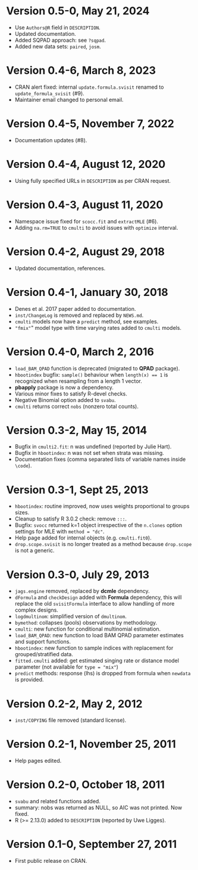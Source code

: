 # Version 0.5-0, May 21, 2024

* Use `Authors@R` field in `DESCRIPTION`.
* Updated documentation.
* Added SQPAD approach: see `?sqpad`.
* Added new data sets: `paired`, `josm`.

# Version 0.4-6, March 8, 2023

* CRAN alert fixed: internal `update.formula.svisit` renamed to `update_formula_svisit` (#9).
* Maintainer email changed to personal email.

# Version 0.4-5, November 7, 2022

* Documentation updates (#8).

# Version 0.4-4, August 12, 2020

* Using fully specified URLs in `DESCRIPTION` as per CRAN request.

# Version 0.4-3, August 11, 2020

* Namespace issue fixed for `scocc.fit` and `extractMLE` (#6).
* Adding `na.rm=TRUE` to `cmulti` to avoid issues with `optimize` interval.

# Version 0.4-2, August 29, 2018

* Updated documentation, references.

# Version 0.4-1, January 30, 2018

* Denes et al. 2017 paper added to documentation.
* `inst/ChangeLog` is removed and replaced by `NEWS.md`.
* `cmulti` models now have a `predict` method, see examples.
* `"fmix"`" model type with time varying rates added to `cmulti` models.

# Version 0.4-0, March 2, 2016

* `load_BAM_QPAD` function is deprecated (migrated to **QPAD** package).
* `hbootindex` bugfix: `sample()` behaviour when
  `length(x) == 1` is recognized when resampling from a length 1 vector.
* **pbapply** package is now a dependency.
* Various minor fixes to satisfy R-devel checks.
* Negative Binomial option added to `svabu`.
* `cmulti` returns correct `nobs` (nonzero total counts).

# Version 0.3-2, May 15, 2014

* Bugfix in `cmulti2.fit`: n was undefined (reported by Julie Hart).
* Bugfix in `hbootindex`: n was not set when strata was missing.
* Documentation fixes (comma separated lists of variable names inside `\code`).

# Version 0.3-1, Sept 25, 2013

* `hbootindex`: routine improved, now uses weights proportional to groups sizes.
* Cleanup to satisfy R 3.0.2 check: remove `:::`.
* Bugfix: `svocc` returned k=1 object irrespective of the `n.clones`
  option settings for MLE with `method = "dc"`.
* Help page added for internal objects (e.g. `cmulti.fit0`).
* `drop.scope.svisit` is no longer treated as a method because
  `drop.scope` is not a generic.

# Version 0.3-0, July 29, 2013

* `jags.engine` removed, replaced by **dcmle** dependency.
* `dFormula` and `checkDesign` added with **Formula** dependency,
  this will replace the old `svisitFormula` interface
  to allow handling of more complex designs.
* `logdmultinom`: simplified version of `dmultinom`.
* `bymethod`: collapses (pools) observations by methodology.
* `cmulti`: new function for conditional multinomial estimation.
* `load_BAM_QPAD`: new function to load BAM QPAD parameter
  estimates and support functions.
* `hbootindex`: new function to sample indices with replacement
  for grouped/stratified data.
* `fitted.cmulti` added: get estimated singing rate or distance model
  parameter (not available for `type = "mix"`)
* `predict` methods: response (lhs) is dropped from formula
  when `newdata` is provided.

# Version 0.2-2, May 2, 2012

* `inst/COPYING` file removed (standard license).

# Version 0.2-1, November 25, 2011

* Help pages edited.

# Version 0.2-0, October 18, 2011

* `svabu` and related functions added.
* summary: nobs was returned as NULL, so AIC was not printed. Now fixed.
* R (>= 2.13.0) added to `DESCRIPTION` (reported by Uwe Ligges).

# Version 0.1-0, September 27, 2011

* First public release on CRAN.
